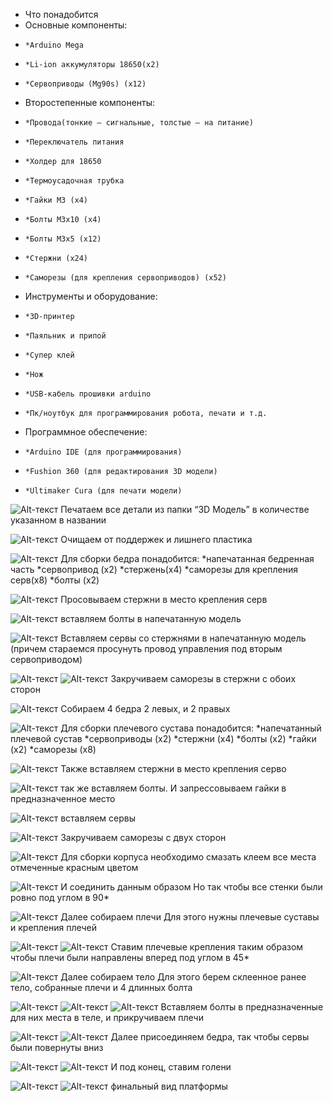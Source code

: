 - Что понадобится 
-   Основные компоненты:
-     *Arduino Mega
-     *Li-ion аккумуляторы 18650(x2)
-     *Сервоприводы (Mg90s) (х12)
-   Второстепенные компоненты: 
-     *Провода(тонкие – сигнальные, толстые – на питание)
-     *Переключатель питания
-     *Холдер для 18650 
-     *Термоусадочная трубка
-     *Гайки М3 (х4)
-     *Болты М3х10 (х4)
-     *Болты М3х5 (х12)
-     *Стержни (х24)
-     *Саморезы (для крепления сервоприводов) (х52)
-   Инструменты и оборудование:
-     *3D-принтер 
-     *Паяльник и припой 
-     *Супер клей
-     *Нож 
-     *USB-кабель прошивки arduino
-     *Пк/ноутбук для программирования робота, печати и т.д.
-   Программное обеспечение:
-     *Arduino IDE (для программирования)
-     *Fushion 360 (для редактирования 3D модели)
-     *Ultimaker Cura (для печати модели)




![Alt-текст](https://github.com/Volver-era/ERA-platform./blob/main/малые%20версии%20платформы/ERA%20v3/инструкция%20по%20сборке/Фото/сб01.jpg)
Печатаем все детали из папки “3D Модель” в количестве указанном в названии 

![Alt-текст](https://github.com/Volver-era/ERA-platform./blob/main/малые%20версии%20платформы/ERA%20v3/инструкция%20по%20сборке/Фото/сб02.jpg)
Очищаем от поддержек и лишнего пластика  

![Alt-текст](https://github.com/Volver-era/ERA-platform./blob/main/малые%20версии%20платформы/ERA%20v3/инструкция%20по%20сборке/Фото/сб03.jpg)
Для сборки бедра понадобится:
*напечатанная бедренная часть
*сервопривод (х2)
*стержень(х4)
*саморезы для крепления серв(х8)
*болты (х2)

![Alt-текст](https://github.com/Volver-era/ERA-platform./blob/main/малые%20версии%20платформы/ERA%20v3/инструкция%20по%20сборке/Фото/сб04.jpg)
Просовываем стержни в место крепления серв 

![Alt-текст](https://github.com/Volver-era/ERA-platform./blob/main/малые%20версии%20платформы/ERA%20v3/инструкция%20по%20сборке/Фото/сб05.jpg)
вставляем болты в напечатанную модель

![Alt-текст](https://github.com/Volver-era/ERA-platform./blob/main/малые%20версии%20платформы/ERA%20v3/инструкция%20по%20сборке/Фото/сб06.jpg)
Вставляем сервы со стержнями в напечатанную модель
(причем стараемся просунуть провод управления под вторым сервоприводом)

![Alt-текст](https://github.com/Volver-era/ERA-platform./blob/main/малые%20версии%20платформы/ERA%20v3/инструкция%20по%20сборке/Фото/сб07.jpg)
![Alt-текст](https://github.com/Volver-era/ERA-platform./blob/main/малые%20версии%20платформы/ERA%20v3/инструкция%20по%20сборке/Фото/сб08.jpg)
Закручиваем саморезы в стержни с обоих сторон 

![Alt-текст](https://github.com/Volver-era/ERA-platform./blob/main/малые%20версии%20платформы/ERA%20v3/инструкция%20по%20сборке/Фото/сб09.jpg)
Собираем 4 бедра 
2 левых, и 2 правых

![Alt-текст](https://github.com/Volver-era/ERA-platform./blob/main/малые%20версии%20платформы/ERA%20v3/инструкция%20по%20сборке/Фото/сб10.jpg)
Для сборки плечевого сустава понадобится:
*напечатанный плечевой сустав
*сервоприводы (х2)
*стержни (х4)
*болты (х2)
*гайки (х2)
*саморезы (х8)

![Alt-текст](https://github.com/Volver-era/ERA-platform./blob/main/малые%20версии%20платформы/ERA%20v3/инструкция%20по%20сборке/Фото/сб11.jpg)
Также вставляем стержни в место крепления серво 

![Alt-текст](https://github.com/Volver-era/ERA-platform./blob/main/малые%20версии%20платформы/ERA%20v3/инструкция%20по%20сборке/Фото/сб12.jpg)
так же вставляем болты.
И запрессовываем гайки в предназначенное место 

![Alt-текст](https://github.com/Volver-era/ERA-platform./blob/main/малые%20версии%20платформы/ERA%20v3/инструкция%20по%20сборке/Фото/сб13.jpg)
вставляем сервы 

![Alt-текст](https://github.com/Volver-era/ERA-platform./blob/main/малые%20версии%20платформы/ERA%20v3/инструкция%20по%20сборке/Фото/сб14.jpg)
Закручиваем саморезы с двух сторон 

![Alt-текст](https://github.com/Volver-era/ERA-platform./blob/main/малые%20версии%20платформы/ERA%20v3/инструкция%20по%20сборке/Фото/сб15.jpg)
Для сборки корпуса необходимо смазать клеем все места отмеченные красным цветом 

![Alt-текст](https://github.com/Volver-era/ERA-platform./blob/main/малые%20версии%20платформы/ERA%20v3/инструкция%20по%20сборке/Фото/сб16.jpg)
И соединить данным образом 
Но так чтобы все стенки были ровно под углом в 90*

![Alt-текст](https://github.com/Volver-era/ERA-platform./blob/main/малые%20версии%20платформы/ERA%20v3/инструкция%20по%20сборке/Фото/сб17.jpg)
Далее собираем плечи
Для этого нужны плечевые суставы и крепления плечей 

![Alt-текст](https://github.com/Volver-era/ERA-platform./blob/main/малые%20версии%20платформы/ERA%20v3/инструкция%20по%20сборке/Фото/сб18.jpg)
![Alt-текст](https://github.com/Volver-era/ERA-platform./blob/main/малые%20версии%20платформы/ERA%20v3/инструкция%20по%20сборке/Фото/сб19.jpg)
Ставим плечевые крепления таким образом чтобы плечи были направлены вперед под углом в 45*

![Alt-текст](https://github.com/Volver-era/ERA-platform./blob/main/малые%20версии%20платформы/ERA%20v3/инструкция%20по%20сборке/Фото/сб20.jpg)
Далее собираем тело 
Для этого берем склеенное ранее тело, собранные плечи и 4 длинных болта 

![Alt-текст](https://github.com/Volver-era/ERA-platform./blob/main/малые%20версии%20платформы/ERA%20v3/инструкция%20по%20сборке/Фото/сб21.jpg)
![Alt-текст](https://github.com/Volver-era/ERA-platform./blob/main/малые%20версии%20платформы/ERA%20v3/инструкция%20по%20сборке/Фото/сб22.jpg)
![Alt-текст](https://github.com/Volver-era/ERA-platform./blob/main/малые%20версии%20платформы/ERA%20v3/инструкция%20по%20сборке/Фото/сб23.jpg)
Вставляем болты в предназначенные для них места в теле, и прикручиваем плечи  

![Alt-текст](https://github.com/Volver-era/ERA-platform./blob/main/малые%20версии%20платформы/ERA%20v3/инструкция%20по%20сборке/Фото/сб24.jpg)
![Alt-текст](https://github.com/Volver-era/ERA-platform./blob/main/малые%20версии%20платформы/ERA%20v3/инструкция%20по%20сборке/Фото/сб25.jpg)
Далее присоединяем бедра, так чтобы сервы были повернуты вниз  

![Alt-текст](https://github.com/Volver-era/ERA-platform./blob/main/малые%20версии%20платформы/ERA%20v3/инструкция%20по%20сборке/Фото/сб26.jpg)
![Alt-текст](https://github.com/Volver-era/ERA-platform./blob/main/малые%20версии%20платформы/ERA%20v3/инструкция%20по%20сборке/Фото/сб27.jpg)
И под конец, ставим голени 

![Alt-текст](https://github.com/Volver-era/ERA-platform./blob/main/малые%20версии%20платформы/ERA%20v3/инструкция%20по%20сборке/Фото/сб28.jpg)
![Alt-текст](https://github.com/Volver-era/ERA-platform./blob/main/малые%20версии%20платформы/ERA%20v3/инструкция%20по%20сборке/Фото/сб29.jpg)
финальный вид платформы 
